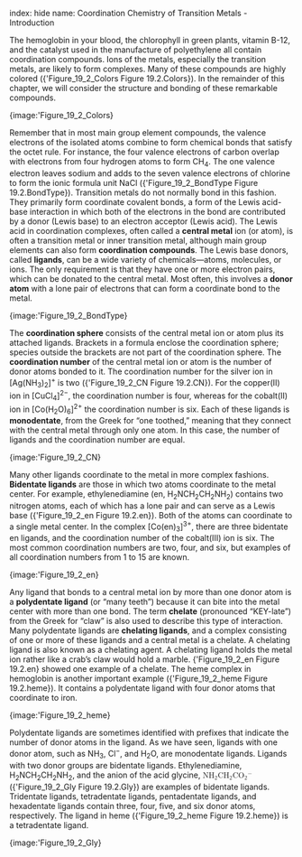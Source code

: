 index: hide
name: Coordination Chemistry of Transition Metals - Introduction

The hemoglobin in your blood, the chlorophyll in green plants, vitamin B-12, and the catalyst used in the manufacture of polyethylene all contain coordination compounds. Ions of the metals, especially the transition metals, are likely to form complexes. Many of these compounds are highly colored ({'Figure_19_2_Colors Figure 19.2.Colors}). In the remainder of this chapter, we will consider the structure and bonding of these remarkable compounds.


{image:'Figure_19_2_Colors}
        

Remember that in most main group element compounds, the valence electrons of the isolated atoms combine to form chemical bonds that satisfy the octet rule. For instance, the four valence electrons of carbon overlap with electrons from four hydrogen atoms to form CH<sub>4</sub>. The one valence electron leaves sodium and adds to the seven valence electrons of chlorine to form the ionic formula unit NaCl ({'Figure_19_2_BondType Figure 19.2.BondType}). Transition metals do not normally bond in this fashion. They primarily form coordinate covalent bonds, a form of the Lewis acid-base interaction in which both of the electrons in the bond are contributed by a donor (Lewis base) to an electron acceptor (Lewis acid). The Lewis acid in coordination complexes, often called a  **central metal** ion (or atom), is often a transition metal or inner transition metal, although main group elements can also form  **coordination compounds**. The Lewis base donors, called  **ligands**, can be a wide variety of chemicals—atoms, molecules, or ions. The only requirement is that they have one or more electron pairs, which can be donated to the central metal. Most often, this involves a  **donor atom** with a lone pair of electrons that can form a coordinate bond to the metal.


{image:'Figure_19_2_BondType}
        

The  **coordination sphere** consists of the central metal ion or atom plus its attached ligands. Brackets in a formula enclose the coordination sphere; species outside the brackets are not part of the coordination sphere. The  **coordination number** of the central metal ion or atom is the number of donor atoms bonded to it. The coordination number for the silver ion in [Ag(NH<sub>3</sub>)<sub>2</sub>]<sup>+</sup> is two ({'Figure_19_2_CN Figure 19.2.CN}). For the copper(II) ion in [CuCl<sub>4</sub>]<sup>2−</sup>, the coordination number is four, whereas for the cobalt(II) ion in [Co(H<sub>2</sub>O)<sub>6</sub>]<sup>2+</sup> the coordination number is six. Each of these ligands is  **monodentate**, from the Greek for “one toothed,” meaning that they connect with the central metal through only one atom. In this case, the number of ligands and the coordination number are equal.


{image:'Figure_19_2_CN}
        

Many other ligands coordinate to the metal in more complex fashions.  **Bidentate ligands** are those in which two atoms coordinate to the metal center. For example, ethylenediamine (en, H<sub>2</sub>NCH<sub>2</sub>CH<sub>2</sub>NH<sub>2</sub>) contains two nitrogen atoms, each of which has a lone pair and can serve as a Lewis base ({'Figure_19_2_en Figure 19.2.en}). Both of the atoms can coordinate to a single metal center. In the complex [Co(en)<sub>3</sub>]<sup>3+</sup>, there are three bidentate en ligands, and the coordination number of the cobalt(III) ion is six. The most common coordination numbers are two, four, and six, but examples of all coordination numbers from 1 to 15 are known.


{image:'Figure_19_2_en}
        

Any ligand that bonds to a central metal ion by more than one donor atom is a  **polydentate ligand** (or “many teeth”) because it can bite into the metal center with more than one bond. The term  **chelate** (pronounced “KEY-late”) from the Greek for “claw” is also used to describe this type of interaction. Many polydentate ligands are  **chelating ligands**, and a complex consisting of one or more of these ligands and a central metal is a chelate. A chelating ligand is also known as a chelating agent. A chelating ligand holds the metal ion rather like a crab’s claw would hold a marble. {'Figure_19_2_en Figure 19.2.en} showed one example of a chelate. The heme complex in hemoglobin is another important example ({'Figure_19_2_heme Figure 19.2.heme}). It contains a polydentate ligand with four donor atoms that coordinate to iron.


{image:'Figure_19_2_heme}
        

Polydentate ligands are sometimes identified with prefixes that indicate the number of donor atoms in the ligand. As we have seen, ligands with one donor atom, such as NH<sub>3</sub>, Cl<sup>−</sup>, and H<sub>2</sub>O, are monodentate ligands. Ligands with two donor groups are bidentate ligands. Ethylenediamine, H<sub>2</sub>NCH<sub>2</sub>CH<sub>2</sub>NH<sub>2</sub>, and the anion of the acid glycine, <math xmlns:q="http://cnx.rice.edu/qml/1.0" xmlns:m="http://www.w3.org/1998/Math/MathML" xmlns:bib="http://bibtexml.sf.net/" xmlns:md="http://cnx.rice.edu/mdml" xmlns="http://cnx.rice.edu/cnxml"><mrow><msub><mrow><mtext>NH</mtext></mrow><mn>2</mn></msub><msub><mrow><mtext>CH</mtext></mrow><mn>2</mn></msub><msub><mrow><mtext>CO</mtext></mrow><mn>2</mn></msub><msup><mrow/><mtext>−</mtext></msup></mrow></math> ({'Figure_19_2_Gly Figure 19.2.Gly}) are examples of bidentate ligands. Tridentate ligands, tetradentate ligands, pentadentate ligands, and hexadentate ligands contain three, four, five, and six donor atoms, respectively. The ligand in heme ({'Figure_19_2_heme Figure 19.2.heme}) is a tetradentate ligand.


{image:'Figure_19_2_Gly}
        
